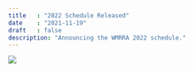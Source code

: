 ```yaml
---
title   : "2022 Schedule Released"
date    : "2021-11-19"
draft   : false
description: "Announcing the WMRRA 2022 schedule."
---
```


![](/images/2022_schedule.png)